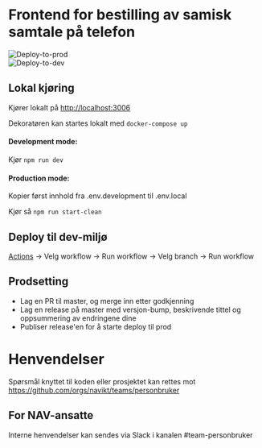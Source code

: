 # Frontend for bestilling av samisk samtale på telefon

![Deploy-to-prod](https://github.com/navikt/samisk-samtale-bestilling/workflows/Deploy-to-prod/badge.svg) <br>
![Deploy-to-dev](https://github.com/navikt/samisk-samtale-bestilling/workflows/Deploy-to-dev/badge.svg) <br>

## Lokal kjøring

Kjører lokalt på [http://localhost:3006](http://localhost:3006)

Dekoratøren kan startes lokalt med `docker-compose up`

#### Development mode:

Kjør `npm run dev`

#### Production mode:

Kopier først innhold fra .env.development til .env.local

Kjør så `npm run start-clean`

## Deploy til dev-miljø

[Actions](https://github.com/navikt/nav-office-search/actions) -> Velg workflow -> Run workflow -> Velg branch -> Run workflow

## Prodsetting

- Lag en PR til master, og merge inn etter godkjenning
- Lag en release på master med versjon-bump, beskrivende tittel og oppsummering av endringene dine
- Publiser release'en for å starte deploy til prod

# Henvendelser

Spørsmål knyttet til koden eller prosjektet kan rettes mot https://github.com/orgs/navikt/teams/personbruker

## For NAV-ansatte

Interne henvendelser kan sendes via Slack i kanalen #team-personbruker
